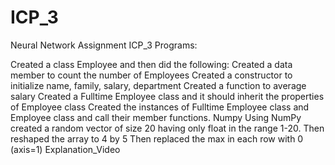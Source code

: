 # ICP_3
Neural Network Assignment ICP_3 Programs:

Created a class Employee and then did the following:
Created a data member to count the number of Employees
Created a constructor to initialize name, family, salary, department
Created a function to average salary
Created a Fulltime Employee class and it should inherit the properties of Employee class
Created the instances of Fulltime Employee class and Employee class and call their member functions.
Numpy
Using NumPy created a random vector of size 20 having only float in the range 1-20.
Then reshaped the array to 4 by 5
Then replaced the max in each row with 0 (axis=1)
Explanation_Video
